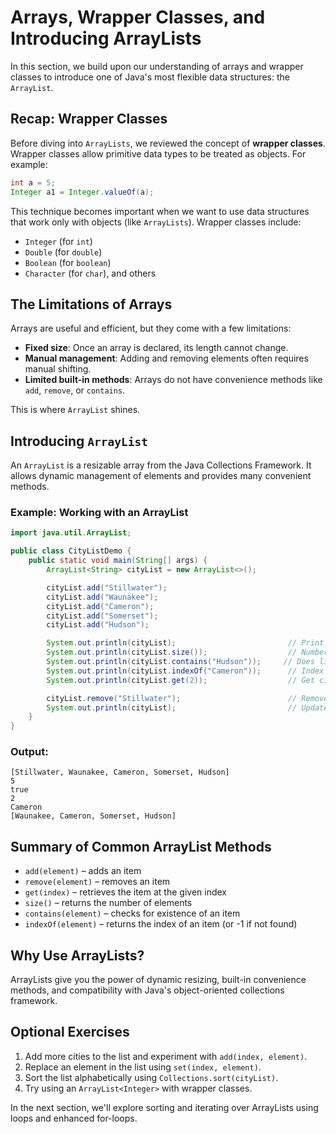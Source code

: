 # Arrays, Wrapper Classes, and Introducing ArrayLists

In this section, we build upon our understanding of arrays and wrapper classes to introduce one of Java's most flexible data structures: the `ArrayList`.

## Recap: Wrapper Classes

Before diving into `ArrayLists`, we reviewed the concept of **wrapper classes**. Wrapper classes allow primitive data types to be treated as objects. For example:

```java
int a = 5;
Integer a1 = Integer.valueOf(a);
```

This technique becomes important when we want to use data structures that work only with objects (like `ArrayLists`). Wrapper classes include:
- `Integer` (for `int`)
- `Double` (for `double`)
- `Boolean` (for `boolean`)
- `Character` (for `char`), and others

## The Limitations of Arrays

Arrays are useful and efficient, but they come with a few limitations:
- **Fixed size**: Once an array is declared, its length cannot change.
- **Manual management**: Adding and removing elements often requires manual shifting.
- **Limited built-in methods**: Arrays do not have convenience methods like `add`, `remove`, or `contains`.

This is where `ArrayList` shines.

## Introducing `ArrayList`

An `ArrayList` is a resizable array from the Java Collections Framework. It allows dynamic management of elements and provides many convenient methods.

### Example: Working with an ArrayList

```java
import java.util.ArrayList;

public class CityListDemo {
    public static void main(String[] args) {
        ArrayList<String> cityList = new ArrayList<>();

        cityList.add("Stillwater");
        cityList.add("Waunakee");
        cityList.add("Cameron");
        cityList.add("Somerset");
        cityList.add("Hudson");

        System.out.println(cityList);                         // Print all cities
        System.out.println(cityList.size());                  // Number of cities
        System.out.println(cityList.contains("Hudson"));     // Does list contain "Hudson"?
        System.out.println(cityList.indexOf("Cameron"));      // Index of "Cameron"
        System.out.println(cityList.get(2));                  // Get city at index 2

        cityList.remove("Stillwater");                        // Remove "Stillwater"
        System.out.println(cityList);                         // Updated list
    }
}
```

### Output:
```
[Stillwater, Waunakee, Cameron, Somerset, Hudson]
5
true
2
Cameron
[Waunakee, Cameron, Somerset, Hudson]
```

## Summary of Common ArrayList Methods
- `add(element)` – adds an item
- `remove(element)` – removes an item
- `get(index)` – retrieves the item at the given index
- `size()` – returns the number of elements
- `contains(element)` – checks for existence of an item
- `indexOf(element)` – returns the index of an item (or -1 if not found)

## Why Use ArrayLists?
ArrayLists give you the power of dynamic resizing, built-in convenience methods, and compatibility with Java's object-oriented collections framework.

## Optional Exercises
1. Add more cities to the list and experiment with `add(index, element)`.
2. Replace an element in the list using `set(index, element)`.
3. Sort the list alphabetically using `Collections.sort(cityList)`.
4. Try using an `ArrayList<Integer>` with wrapper classes.

In the next section, we'll explore sorting and iterating over ArrayLists using loops and enhanced for-loops.

